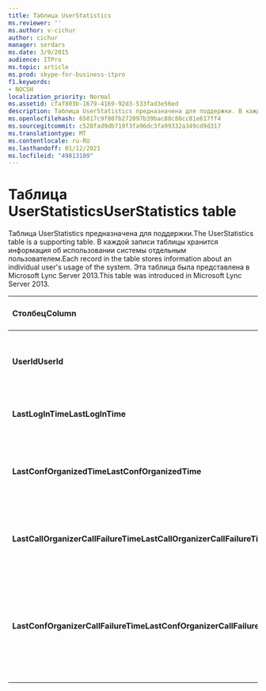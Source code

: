 ```yaml
---
title: Таблица UserStatistics
ms.reviewer: ''
ms.author: v-cichur
author: cichur
manager: serdars
ms.date: 3/9/2015
audience: ITPro
ms.topic: article
ms.prod: skype-for-business-itpro
f1.keywords:
- NOCSH
localization_priority: Normal
ms.assetid: cfaf803b-1679-4169-92d3-533fad3e56ed
description: Таблица UserStatistics предназначена для поддержки. В каждой записи таблицы хранится информация об использовании системы отдельным пользователем. Эта таблица была представлена в Microsoft Lync Server 2013.
ms.openlocfilehash: 65017c9f807b272097b39bac88c80cc81e617ff4
ms.sourcegitcommit: c528fad9db719f3fa96dc3fa99332a349cd9d317
ms.translationtype: MT
ms.contentlocale: ru-RU
ms.lasthandoff: 01/12/2021
ms.locfileid: "49813109"
---
```

# <a name="userstatistics-table"></a><span data-ttu-id="3cfcb-105">Таблица UserStatistics</span><span class="sxs-lookup"><span data-stu-id="3cfcb-105">UserStatistics table</span></span>
 
<span data-ttu-id="3cfcb-106">Таблица UserStatistics предназначена для поддержки.</span><span class="sxs-lookup"><span data-stu-id="3cfcb-106">The UserStatistics table is a supporting table.</span></span> <span data-ttu-id="3cfcb-107">В каждой записи таблицы хранится информация об использовании системы отдельным пользователем.</span><span class="sxs-lookup"><span data-stu-id="3cfcb-107">Each record in the table stores information about an individual user's usage of the system.</span></span> <span data-ttu-id="3cfcb-108">Эта таблица была представлена в Microsoft Lync Server 2013.</span><span class="sxs-lookup"><span data-stu-id="3cfcb-108">This table was introduced in Microsoft Lync Server 2013.</span></span>
  
|<span data-ttu-id="3cfcb-109">**Столбец**</span><span class="sxs-lookup"><span data-stu-id="3cfcb-109">**Column**</span></span>|<span data-ttu-id="3cfcb-110">**Тип данных**</span><span class="sxs-lookup"><span data-stu-id="3cfcb-110">**Data Type**</span></span>|<span data-ttu-id="3cfcb-111">**Ключ/индекс**</span><span class="sxs-lookup"><span data-stu-id="3cfcb-111">**Key/Index**</span></span>|<span data-ttu-id="3cfcb-112">**Details**</span><span class="sxs-lookup"><span data-stu-id="3cfcb-112">**Details**</span></span>|
|:-----|:-----|:-----|:-----|
|<span data-ttu-id="3cfcb-113">**UserId**</span><span class="sxs-lookup"><span data-stu-id="3cfcb-113">**UserId**</span></span> <br/> |<span data-ttu-id="3cfcb-114">int</span><span class="sxs-lookup"><span data-stu-id="3cfcb-114">int</span></span>  <br/> |<span data-ttu-id="3cfcb-115">Primary</span><span class="sxs-lookup"><span data-stu-id="3cfcb-115">Primary</span></span>  <br/> |<span data-ttu-id="3cfcb-116">Уникальный номер, идентифицирующий данного пользователя.</span><span class="sxs-lookup"><span data-stu-id="3cfcb-116">Unique number identifying this user.</span></span>  <br/> |
|<span data-ttu-id="3cfcb-117">**LastLogInTime**</span><span class="sxs-lookup"><span data-stu-id="3cfcb-117">**LastLogInTime**</span></span> <br/> |<span data-ttu-id="3cfcb-118">datetime</span><span class="sxs-lookup"><span data-stu-id="3cfcb-118">datetime</span></span>  <br/> ||<span data-ttu-id="3cfcb-119">Время последнего входа пользователя в систему.</span><span class="sxs-lookup"><span data-stu-id="3cfcb-119">Last time the user logged in.</span></span>  <br/> |
|<span data-ttu-id="3cfcb-120">**LastConfOrganizedTime**</span><span class="sxs-lookup"><span data-stu-id="3cfcb-120">**LastConfOrganizedTime**</span></span> <br/> |<span data-ttu-id="3cfcb-121">datetime</span><span class="sxs-lookup"><span data-stu-id="3cfcb-121">datetime</span></span>  <br/> ||<span data-ttu-id="3cfcb-122">Время последней конференции, организованной пользователем.</span><span class="sxs-lookup"><span data-stu-id="3cfcb-122">Last time the user organized a conference.</span></span>  <br/> |
|<span data-ttu-id="3cfcb-123">**LastCallOrganizerCallFailureTime**</span><span class="sxs-lookup"><span data-stu-id="3cfcb-123">**LastCallOrganizerCallFailureTime**</span></span> <br/> |<span data-ttu-id="3cfcb-124">datetime</span><span class="sxs-lookup"><span data-stu-id="3cfcb-124">datetime</span></span>  <br/> ||<span data-ttu-id="3cfcb-125">Время последнего сбоя вызова пользователя.</span><span class="sxs-lookup"><span data-stu-id="3cfcb-125">Last time the user experienced a call failure.</span></span>  <br/> |
|<span data-ttu-id="3cfcb-126">**LastConfOrganizerCallFailureTime**</span><span class="sxs-lookup"><span data-stu-id="3cfcb-126">**LastConfOrganizerCallFailureTime**</span></span> <br/> |<span data-ttu-id="3cfcb-127">datetime</span><span class="sxs-lookup"><span data-stu-id="3cfcb-127">datetime</span></span>  <br/> ||<span data-ttu-id="3cfcb-128">Время последнего сбоя вызова, когда организатором конференции был данный пользователь.</span><span class="sxs-lookup"><span data-stu-id="3cfcb-128">Last time the user experienced a call failure as a conference organizer.</span></span>  <br/> |
   

